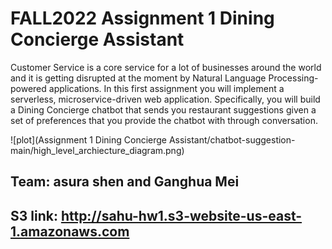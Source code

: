 # FALL2022 Assignment 1 Dining Concierge Assistant

Customer Service is a core service for a lot of businesses around the world and it is getting 
disrupted at the moment by Natural Language Processing-powered applications. In this first 
assignment you will implement a serverless, microservice-driven web application. Specifically, 
you will build a Dining Concierge chatbot that sends you restaurant suggestions given a set of 
preferences that you provide the chatbot with through conversation.




![plot](Assignment 1 Dining Concierge Assistant/chatbot-suggestion-main/high_level_archiecture_diagram.png)

## Team: asura shen and Ganghua Mei

## S3 link: http://sahu-hw1.s3-website-us-east-1.amazonaws.com
